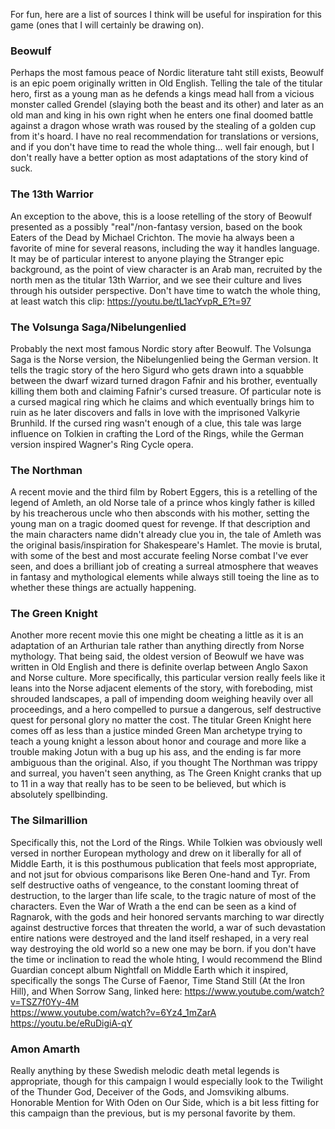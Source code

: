 For fun, here are a list of sources I think will be useful for inspiration for this game (ones that I will certainly be drawing on).

### Beowulf
Perhaps the most famous peace of Nordic literature taht still exists, Beowulf is an epic poem originally written in Old English.  Telling the tale of the titular hero, first as a young man as he defends a kings mead hall from a vicious monster called Grendel (slaying both the beast and its other) and later as an old man and king in his own right when he enters one final doomed battle against a dragon whose wrath was roused by the stealing of a golden cup from it's hoard.  I have no real recommendation for translations or versions, and if you don't have time to read the whole thing... well fair enough, but I don't really have a better option as most adaptations of the story kind of suck.

### The 13th Warrior
An exception to the above, this is a loose retelling of the story of Beowulf presented as a possibly "real"/non-fantasy version, based on the book Eaters of the Dead by Michael Crichton.  The movie ha always been a favorite of mine for several reasons, including the way it handles language.  It may be of particular interest to anyone playing the Stranger epic background, as the point of view character is an Arab man, recruited by the north men as the titular 13th Warrior, and we see their culture and lives through his outsider perspective.  Don't have time to watch the whole thing, at least watch this clip: https://youtu.be/tL1acYvpR_E?t=97

### The Volsunga Saga/Nibelungenlied
Probably the next most famous Nordic story after Beowulf.  The Volsunga Saga is the Norse version, the Nibelungenlied being the German version.  It tells the tragic story of the hero Sigurd who gets drawn into a squabble between the dwarf wizard turned dragon Fafnir and his brother, eventually killing them both and claiming Fafnir's cursed treasure.  Of particular note is a cursed magical ring which he claims and which eventually brings him to ruin as he later discovers and falls in love with the imprisoned Valkyrie Brunhild.  If the cursed ring wasn't enough of a clue, this tale was large influence on Tolkien in crafting the Lord of the Rings, while the German version inspired Wagner's Ring Cycle opera.

### The Northman
A recent movie and the third film by Robert Eggers, this is a retelling of the legend of Amleth, an old Norse tale of a prince whos kingly father is killed by his treacherous uncle who then absconds with his mother, setting the young man on a tragic doomed quest for revenge.  If that description and the main characters name didn't already clue you in, the tale of Amleth was the original basis/inspiration for Shakespeare's Hamlet.  The movie is brutal, with some of the best and most accurate feeling Norse combat I've ever seen, and does a brilliant job of creating a surreal atmosphere that weaves in fantasy and mythological elements while always still toeing the line as to whether these things are actually happening.

### The Green Knight
Another more recent movie this one might be cheating a little as it is an adaptation of an Arthurian tale rather than anything directly from Norse mythology.  That being said, the oldest version of Beowulf we have was written in Old English and there is definite overlap between Anglo Saxon and Norse culture.  More specifically, this particular version really feels like it leans into the Norse adjacent elements of the story, with foreboding, mist shrouded landscapes, a pall of impending doom weighing heavily over all proceedings, and a hero compelled to pursue a dangerous, self destructive quest for personal glory no matter the cost.  The titular Green Knight here comes off as less than a justice minded Green Man archetype trying to teach a young knight a lesson about honor and courage and more like a trouble making Jotun with a bug up his ass, and the ending is far more ambiguous than the original.  Also, if you thought The Northman was trippy and surreal, you haven't seen anything, as The Green Knight cranks that up to 11 in a way that really has to be seen to be believed, but which is absolutely spellbinding.

### The Silmarillion
Specifically this, not the Lord of the Rings.  While Tolkien was obviously well versed in norther European mythology and drew on it liberally for all of Middle Earth, it is this posthumous publication that feels most appropriate, and not jsut for obvious comparisons like Beren One-hand and Tyr.  From self destructive oaths of vengeance, to the constant looming threat of destruction, to the larger than life scale, to the tragic nature of most of the characters.  Even the War of Wrath a the end can be seen as a kind of Ragnarok, with the gods and heir honored servants marching to war directly against destructive forces that threaten the world, a war of such devastation entire nations were destroyed and the land itself reshaped, in a very real way destroying the old world so a new one may be born.  if you don't have the time or inclination to read the whole hting, I would recommend the Blind Guardian concept album Nightfall on Middle Earth which it inspired, specifically the songs The Curse of Faenor, Time Stand Still (At the Iron Hill), and When Sorrow Sang, linked here: https://www.youtube.com/watch?v=TSZ7f0Yy-4M <br>
https://www.youtube.com/watch?v=6Yz4_1mZarA <br>
https://youtu.be/eRuDigiA-qY

### Amon Amarth
Really anything by these Swedish melodic death metal legends is appropriate, though for this campaign I would especially look to the Twilight of the Thunder God, Deceiver of the Gods, and Jomsviking albums.  Honorable Mention for With Oden on Our Side, which is a bit less fitting for this campaign than the previous, but is my personal favorite by them.
